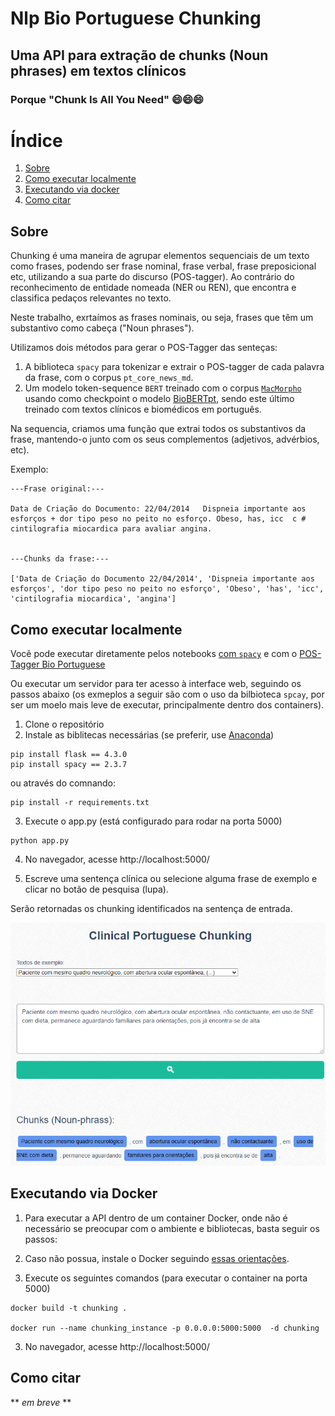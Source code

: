 # Nlp Bio Portuguese Chunking
## Uma API para extração de chunks (Noun phrases) em textos clínicos
### Porque "Chunk Is All You Need" 😄😄😄

# Índice
1. [Sobre](#sobre)
2. [Como executar localmente](#como-executar-localmente)
3. [Executando via docker](#executando-via-docker)
4. [Como citar](#como-citar)

## Sobre

Chunking é uma maneira de agrupar elementos sequenciais de um texto como frases, podendo ser frase nominal, frase verbal, frase preposicional etc, utilizando a sua parte do discurso (POS-tagger). Ao contrário do reconhecimento de entidade nomeada (NER ou REN), que encontra e classifica pedaços relevantes no texto.

Neste trabalho, exrtaímos as frases nominais, ou seja, frases que têm um substantivo como cabeça ("Noun phrases"). 

Utilizamos dois métodos para gerar o POS-Tagger das senteças:

1. A biblioteca `spacy` para tokenizar e extrair o POS-tagger de cada palavra da frase, com o corpus `pt_core_news_md`.
2. Um modelo token-sequence `BERT` treinado com o corpus [`MacMorpho`](http://nilc.icmc.usp.br/macmorpho/) usando como checkpoint o modelo [BioBERTpt](https://huggingface.co/pucpr/biobertpt-all), sendo este último treinado com textos clínicos e biomédicos em português.

Na sequencia, criamos uma função que extrai todos os substantivos da frase, mantendo-o junto com os seus complementos (adjetivos, advérbios, etc).

Exemplo: 
```
---Frase original:---

Data de Criação do Documento: 22/04/2014   Dispneia importante aos esforços + dor tipo peso no peito no esforço. Obeso, has, icc  c # cintilografia miocardica para avaliar angina.


---Chunks da frase:---

['Data de Criação do Documento 22/04/2014', 'Dispneia importante aos esforços', 'dor tipo peso no peito no esforço', 'Obeso', 'has', 'icc', 'cintilografia miocardica', 'angina']
```

## Como executar localmente

Você pode executar diretamente pelos notebooks [com `spacy`](https://github.com/lisaterumi/nlp-portuguese-chunking/blob/main/notebook/chunking-portuguese_spacy.ipynb) e com o [POS-Tagger Bio Portuguese](https://github.com/lisaterumi/nlp-portuguese-chunking/blob/main/notebook/chunking-portuguese_postagger_biopt.ipynb)

Ou executar um servidor para ter acesso à interface web, seguindo os passos abaixo (os exmeplos a seguir são com o uso da bilbioteca `spcay`, por ser um moelo mais leve de executar, principalmente dentro dos containers).

1. Clone o repositório
2. Instale as biblitecas necessárias (se preferir, use [Anaconda](http://www.anaconda.com))
```
pip install flask == 4.3.0
pip install spacy == 2.3.7
```
ou através do comnando:
```
pip install -r requirements.txt
```
3. Execute o app.py (está configurado para rodar na porta 5000)
```
python app.py
```
4. No navegador, acesse http://localhost:5000/

5. Escreve uma sentença clínica ou selecione alguma frase de exemplo e clicar no botão de pesquisa (lupa). 
 
Serão retornadas os chunking identificados na sentença de entrada. 
 
<img src="img/chunk.png">

## Executando via Docker

1. Para executar a API dentro de um container Docker, onde não é necessário se preocupar com o ambiente e bibliotecas, basta seguir os passos:

1. Caso não possua, instale o Docker seguindo [essas orientações](https://docs.docker.com/get-started/).

2. Execute os seguintes comandos (para executar o container na porta 5000)
```
docker build -t chunking .

docker run --name chunking_instance -p 0.0.0.0:5000:5000  -d chunking

```
3. No navegador, acesse http://localhost:5000/

## Como citar

** *em breve* **

